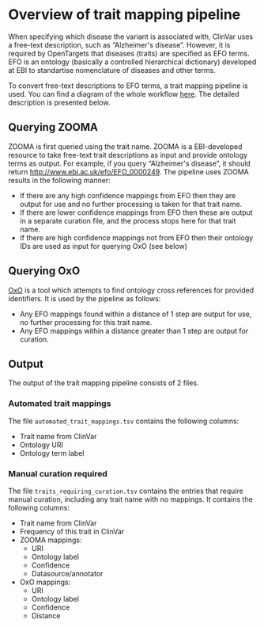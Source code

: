 # Overview of trait mapping pipeline

When specifying which disease the variant is associated with, ClinVar uses a free-text description, such as “Alzheimer's disease”. However, it is required by OpenTargets that diseases (traits) are specified as EFO terms. EFO is an ontology (basically a controlled hierarchical dictionary) developed at EBI to standartise nomenclature of diseases and other terms.

To convert free-text descriptions to EFO terms, a trait mapping pipeline is used. You can find a diagram of the whole workflow [here](https://docs.google.com/presentation/d/1nai1dvtfow4RkolyITcymXAsQqEwPJ8pUPcgjLDCntM/edit#slide=id.g24b2b34015_0_531). The detailed description is presented below.

## Querying ZOOMA
ZOOMA is first queried using the trait name. ZOOMA is a EBI-developed resource to take free-text trait descriptions as input and provide ontology terms as output. For example, if you query “Alzheimer's disease”, it should return http://www.ebi.ac.uk/efo/EFO_0000249. The pipeline uses ZOOMA results in the following manner:

* If there are any high confidence mappings from EFO then they are output for use and no further processing is taken for that trait name.
* If there are lower confidence mappings from EFO then these are output in a separate curation file, and the process stops here for that trait name.
* If there are high confidence mappings not from EFO then their ontology IDs are used as input for querying OxO (see below)

## Querying OxO
[OxO](http://www.ebi.ac.uk/spot/oxo/) is a tool which attempts to find ontology cross references for provided identifiers. It is used by the pipeline as follows:

* Any EFO mappings found within a distance of 1 step are output for use, no further processing for this trait name.
* Any EFO mappings within a distance greater than 1 step are output for curation.

## Output
The output of the trait mapping pipeline consists of 2 files.

### Automated trait mappings
The file `automated_trait_mappings.tsv` contains the following columns:

* Trait name from ClinVar
* Ontology URI
* Ontology term label

### Manual curation required
The file `traits_requiring_curation.tsv` contains the entries that require manual curation, including any trait name
with no mappings. It contains the following columns:

* Trait name from ClinVar
* Frequency of this trait in ClinVar
* ZOOMA mappings:
  * URI
  * Ontology label
  * Confidence
  * Datasource/annotator
* OxO mappings:
  * URI
  * Ontology label
  * Confidence
  * Distance

